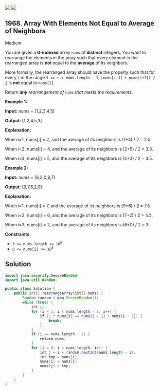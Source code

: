 [![](https://img.shields.io/github/stars/javadev/LeetCode-in-Java?label=Stars&style=flat-square)](https://github.com/javadev/LeetCode-in-Java)
[![](https://img.shields.io/github/forks/javadev/LeetCode-in-Java?label=Fork%20me%20on%20GitHub%20&style=flat-square)](https://github.com/javadev/LeetCode-in-Java/fork)

## 1968\. Array With Elements Not Equal to Average of Neighbors

Medium

You are given a **0-indexed** array `nums` of **distinct** integers. You want to rearrange the elements in the array such that every element in the rearranged array is **not** equal to the **average** of its neighbors.

More formally, the rearranged array should have the property such that for every `i` in the range `1 <= i < nums.length - 1`, `(nums[i-1] + nums[i+1]) / 2` is **not** equal to `nums[i]`.

Return _**any** rearrangement of_ `nums` _that meets the requirements_.

**Example 1:**

**Input:** nums = [1,2,3,4,5]

**Output:** [1,2,4,5,3]

**Explanation:** 

When i=1, nums[i] = 2, and the average of its neighbors is (1+4) / 2 = 2.5. 

When i=2, nums[i] = 4, and the average of its neighbors is (2+5) / 2 = 3.5.

When i=3, nums[i] = 5, and the average of its neighbors is (4+3) / 2 = 3.5.

**Example 2:**

**Input:** nums = [6,2,0,9,7]

**Output:** [9,7,6,2,0]

**Explanation:** 

When i=1, nums[i] = 7, and the average of its neighbors is (9+6) / 2 = 7.5. 

When i=2, nums[i] = 6, and the average of its neighbors is (7+2) / 2 = 4.5. 

When i=3, nums[i] = 2, and the average of its neighbors is (6+0) / 2 = 3.

**Constraints:**

*   <code>3 <= nums.length <= 10<sup>5</sup></code>
*   <code>0 <= nums[i] <= 10<sup>5</sup></code>

## Solution

```java
import java.security.SecureRandom;
import java.util.Random;

public class Solution {
    public int[] rearrangeArray(int[] nums) {
        Random random = new SecureRandom();
        while (true) {
            int i;
            for (i = 1; i < nums.length - 1; i++) {
                if (2 * nums[i] == nums[i - 1] + nums[i + 1]) {
                    break;
                }
            }
            if (i == nums.length - 1) {
                return nums;
            }
            for (i = 0; i < nums.length; i++) {
                int j = i + random.nextInt(nums.length - i);
                int tmp = nums[i];
                nums[i] = nums[j];
                nums[j] = tmp;
            }
        }
    }
}
```